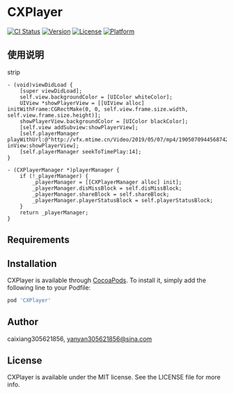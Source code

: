 # CXPlayer

[![CI Status](https://img.shields.io/travis/caixiang305621856/CXPlayer.svg?style=flat)](https://travis-ci.org/caixiang305621856/CXPlayer)
[![Version](https://img.shields.io/cocoapods/v/CXPlayer.svg?style=flat)](https://cocoapods.org/pods/CXPlayer)
[![License](https://img.shields.io/cocoapods/l/CXPlayer.svg?style=flat)](https://cocoapods.org/pods/CXPlayer)
[![Platform](https://img.shields.io/cocoapods/p/CXPlayer.svg?style=flat)](https://cocoapods.org/pods/CXPlayer)

## 使用说明
[](https://upload-images.jianshu.io/upload_images/1767433-84de6ae8799a6999.gif?imageMogr2/auto-orient/)
strip
```obj
- (void)viewDidLoad {
    [super viewDidLoad];
    self.view.backgroundColor = [UIColor whiteColor];
    UIView *showPlayerView = [[UIView alloc] initWithFrame:CGRectMake(0, 0, self.view.frame.size.width, self.view.frame.size.height)];
    showPlayerView.backgroundColor = [UIColor blackColor];
    [self.view addSubview:showPlayerView];
    [self.playerManager playWithUrl:@"http://vfx.mtime.cn/Video/2019/05/07/mp4/190507094456874251.mp4" inView:showPlayerView];
    [self.playerManager seekToTimePlay:14];
}

- (CXPlayerManager *)playerManager {
    if (!_playerManager) {
        _playerManager = [[CXPlayerManager alloc] init];
        _playerManager.disMissBlock = self.disMissBlock;
        _playerManager.shareBlock = self.shareBlock;
        _playerManager.playerStatusBlock = self.playerStatusBlock;
    }
    return _playerManager;
}
```


## Requirements

## Installation

CXPlayer is available through [CocoaPods](https://cocoapods.org). To install
it, simply add the following line to your Podfile:

```ruby
pod 'CXPlayer'
```

## Author

caixiang305621856, yanyan305621856@sina.com

## License

CXPlayer is available under the MIT license. See the LICENSE file for more info.
